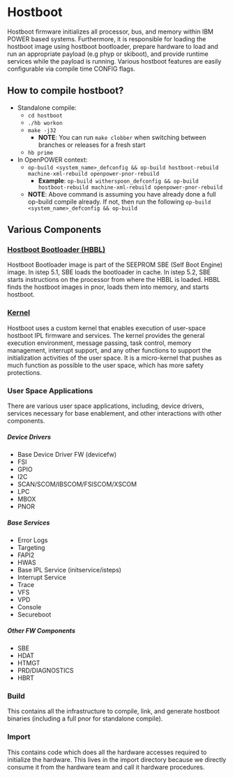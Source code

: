 # Hostboot
Hostboot firmware initializes all processor, bus, and memory within IBM POWER
 based systems. Furthermore, it is responsible for loading the hostboot image
 using hostboot bootloader, prepare hardware to load and run an appropriate
 payload (e.g phyp or skiboot), and provide runtime services while the payload
 is running. Various hostboot features are easily configurable via compile time
 CONFIG flags.

## How to compile hostboot?
- Standalone compile:
    - `cd hostboot`
    - `./hb workon`
    - `make -j32`
        - **NOTE**: You can run `make clobber` when switching between branches
        or releases for a fresh start
    - `hb prime`
- In OpenPOWER context:
    - `op-build <system_name>_defconfig && op-build hostboot-rebuild
        machine-xml-rebuild openpower-pnor-rebuild`
        - **Example**: `op-build witherspoon_defconfig && op-build
        hostboot-rebuild machine-xml-rebuild openpower-pnor-rebuild`
    - **NOTE**: Above command is assuming you have already done a full op-build
        compile already. If not, then run the following `op-build
        <system_name>_defconfig && op-build`

## Various Components
### [Hostboot Bootloader (HBBL)](src/bootloader/README.md)
Hostboot Bootloader image is part of the SEEPROM SBE (Self Boot Engine) image.
In istep 5.1, SBE loads the bootloader in cache. In istep 5.2, SBE starts
instructions on the processor from where the HBBL is loaded. HBBL finds the
hostboot images in pnor, loads them into memory, and starts hostboot.

### [Kernel](src/kernel/README.md)
Hostboot uses a custom kernel that enables execution of user-space hostboot IPL
firmware and services. The kernel provides the general execution environment,
message passing, task control, memory management, interrupt support, and any
other functions to support the initialization activities of the user space. It
is a micro-kernel that pushes as much function as possible to the user space,
which has more safety protections.

### User Space Applications
There are various user space applications, including, device drivers, services
necessary for base enablement, and other interactions with other components.

##### Device Drivers
- Base Device Driver FW (devicefw)
- FSI
- GPIO
- I2C
- SCAN/SCOM/IBSCOM/FSISCOM/XSCOM
- LPC
- MBOX
- PNOR

##### Base Services
- Error Logs
- Targeting
- FAPI2
- HWAS
- Base IPL Service (initservice/isteps)
- Interrupt Service
- Trace
- VFS
- VPD
- Console
- Secureboot

##### Other FW Components
- SBE
- HDAT
- HTMGT
- PRD/DIAGNOSTICS
- HBRT

### Build
This contains all the infrastructure to compile, link, and generate hostboot
binaries (including a full pnor for standalone compile).

### Import
This contains code which does all the hardware accesses required to initialize
the hardware. This lives in the import directory because we directly consume it
from the hardware team and call it hardware procedures.
